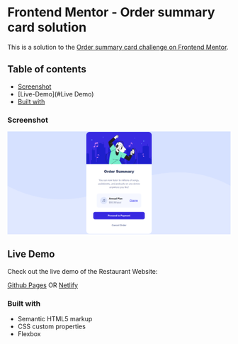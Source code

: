 # Frontend Mentor - Order summary card solution

This is a solution to the [Order summary card challenge on Frontend Mentor](https://www.frontendmentor.io/challenges/order-summary-component-QlPmajDUj).

## Table of contents

- [Screenshot](#screenshot)
- [Live-Demo](#Live Demo)
- [Built with](#built-with)


### Screenshot

![](./images/screen.png)

## Live Demo

Check out the live demo of the Restaurant Website: 

[Github Pages](https://schismond.github.io/order-summary-component/)
OR
[Netlify](schismond-order-summary-component.netlify.app)

### Built with

- Semantic HTML5 markup
- CSS custom properties
- Flexbox
